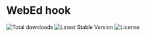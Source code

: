 # WebEd hook
![Total downloads](https://poser.pugx.org/sgsoft-studio/hook/d/total.svg)
![Latest Stable Version](https://poser.pugx.org/sgsoft-studio/hook/v/stable.svg)
![License](https://poser.pugx.org/sgsoft-studio/hook/license.svg)